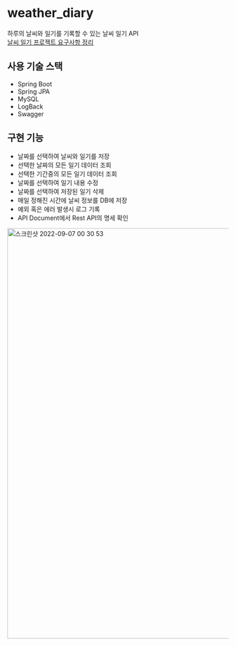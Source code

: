# weather_diary
하루의 날씨와 일기를 기록할 수 있는 날씨 일기 API  
[날씨 일기 프로젝트 요구사항 정리](https://www.notion.so/f19ea022832a4083ad3954459d67879a)

## 사용 기술 스택
* Spring Boot
* Spring JPA
* MySQL
* LogBack
* Swagger

## 구현 기능
* 날짜를 선택하여 날씨와 일기를 저장
* 선택한 날짜의 모든 일기 데이터 조회
* 선택한 기간중의 모든 일기 데이터 조회
* 날짜를 선택하여 일기 내용 수정
* 날짜를 선택하여 저장된 일기 삭제
* 매일 정해진 시간에 날씨 정보를 DB에 저장
* 예외 혹은 에러 발생시 로그 기록
* API Document에서 Rest API의 명세 확인
<img width="932" alt="스크린샷 2022-09-07 00 30 53" src="https://user-images.githubusercontent.com/65327103/188676299-b4f27da1-ae1f-4c28-bbd5-70ef63ecd0bb.png">
